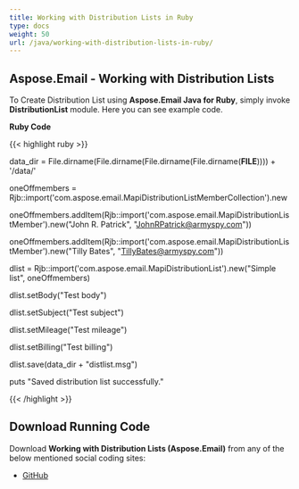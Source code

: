 ```yaml
---
title: Working with Distribution Lists in Ruby
type: docs
weight: 50
url: /java/working-with-distribution-lists-in-ruby/
---
```


## **Aspose.Email - Working with Distribution Lists**
To Create Distribution List using **Aspose.Email Java for Ruby**, simply invoke **DistributionList** module. Here you can see example code.

**Ruby Code**

{{< highlight ruby >}}

 data_dir = File.dirname(File.dirname(File.dirname(File.dirname(__FILE__)))) + '/data/'

oneOffmembers = Rjb::import('com.aspose.email.MapiDistributionListMemberCollection').new

oneOffmembers.addItem(Rjb::import('com.aspose.email.MapiDistributionListMember').new("John R. Patrick", "JohnRPatrick@armyspy.com"))

oneOffmembers.addItem(Rjb::import('com.aspose.email.MapiDistributionListMember').new("Tilly Bates", "TillyBates@armyspy.com"))

dlist = Rjb::import('com.aspose.email.MapiDistributionList').new("Simple list", oneOffmembers)

dlist.setBody("Test body")

dlist.setSubject("Test subject")

dlist.setMileage("Test mileage")

dlist.setBilling("Test billing")

dlist.save(data_dir + "distlist.msg")

puts "Saved distribution list successfully."

{{< /highlight >}}
## **Download Running Code**
Download **Working with Distribution Lists (Aspose.Email)** from any of the below mentioned social coding sites:

- [GitHub](https://github.com/aspose-email/Aspose.Email-for-Java/blob/master/Plugins/Aspose_Email_Java_for_Ruby/lib/asposeemailjava/Outlook/distributionlist.rb)
